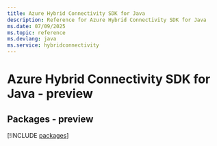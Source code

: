 ```yaml
---
title: Azure Hybrid Connectivity SDK for Java
description: Reference for Azure Hybrid Connectivity SDK for Java
ms.date: 07/09/2025
ms.topic: reference
ms.devlang: java
ms.service: hybridconnectivity
---
```

# Azure Hybrid Connectivity SDK for Java - preview
## Packages - preview
[!INCLUDE [packages](hybrid-connectivity-index.md)]